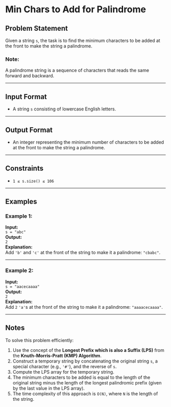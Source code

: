 # Min Chars to Add for Palindrome

## Problem Statement

Given a string `s`, the task is to find the minimum characters to be added at the front to make the string a palindrome.

### Note:
A palindrome string is a sequence of characters that reads the same forward and backward.

---

## Input Format

- A string `s` consisting of lowercase English letters.

---

## Output Format

- An integer representing the minimum number of characters to be added at the front to make the string a palindrome.

---

## Constraints

- `1 ≤ s.size() ≤ 106`

---

## Examples

### Example 1:
**Input:**  
`s = "abc"`  
**Output:**  
`2`  
**Explanation:**  
Add `'b'` and `'c'` at the front of the string to make it a palindrome: `"cbabc"`.

---

### Example 2:
**Input:**  
`s = "aacecaaaa"`  
**Output:**  
`2`  
**Explanation:**  
Add `2` `'a'`s at the front of the string to make it a palindrome: `"aaaacecaaaa"`.

---

## Notes

To solve this problem efficiently:
1. Use the concept of the **Longest Prefix which is also a Suffix (LPS)** from the **Knuth-Morris-Pratt (KMP) Algorithm**.
2. Construct a temporary string by concatenating the original string `s`, a special character (e.g., `'#'`), and the reverse of `s`.
3. Compute the LPS array for the temporary string.
4. The minimum characters to be added is equal to the length of the original string minus the length of the longest palindromic prefix (given by the last value in the LPS array).
5. The time complexity of this approach is `O(N)`, where `N` is the length of the string.

